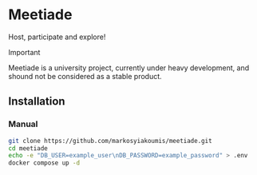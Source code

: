 # Meetiade
Host, participate and explore!

> [!IMPORTANT]
> Meetiade is a university project, currently under heavy development, and shound not be considered as a stable product.

## Installation
### Manual
```bash
git clone https://github.com/markosyiakoumis/meetiade.git
cd meetiade
echo -e "DB_USER=example_user\nDB_PASSWORD=example_password" > .env
docker compose up -d
```
